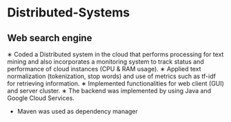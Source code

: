 # Distributed-Systems
## Web search engine
∗ Coded a Distributed system in the cloud that performs processing for text mining and also incorporates a
monitoring system to track status and performance of cloud instances (CPU & RAM usage).
∗ Applied text normalization (tokenization, stop words) and use of metrics such as tf-idf for retrieving information.
∗ Implemented functionalities for web client (GUI) and server cluster.
∗ The backend was implemented by using Java and Google Cloud Services.
* Maven was used as dependency manager
